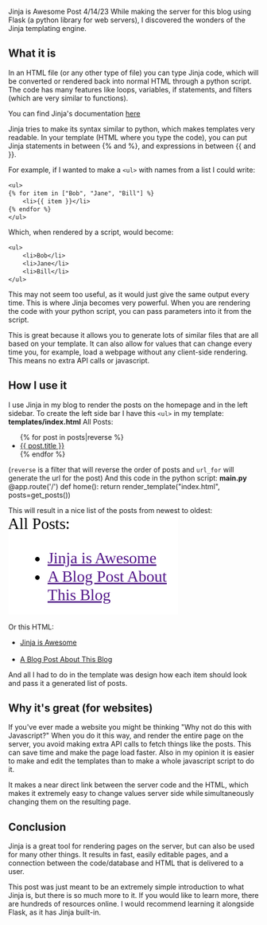 Jinja is Awesome
Post
4/14/23
While making the server for this blog using Flask (a python library for web servers), I discovered the wonders of the Jinja templating engine.

## What it is

In an HTML file (or any other type of file) you can type Jinja code, which will be converted or rendered back into normal HTML through a python script. The code has many features like loops, variables, if statements, and filters (which are very similar to functions).

You can find Jinja's documentation <a href="https://jinja.palletsprojects.com/en/3.1.x/templates/" target="_blank">here</a>

Jinja tries to make its syntax similar to python, which makes templates very readable. In your template (HTML where you type the code), you can put Jinja statements in between {% and %}, and expressions in between {{ and }}.

For example, if I wanted to make a `<ul>` with names from a list I could write:

    <ul>
    {% for item in ["Bob", "Jane", "Bill"] %}
        <li>{{ item }}</li>
    {% endfor %}
    </ul>
    
Which, when rendered by a script, would become:

    <ul>
        <li>Bob</li>
        <li>Jane</li>
        <li>Bill</li>
    </ul>

This may not seem too useful, as it would just give the same output every time. This is where Jinja becomes very powerful. When you are rendering the code with your python script, you can pass parameters into it from the script.

This is great because it allows you to generate lots of similar files that are all based on your template. It can also allow for values that can change every time you, for example, load a webpage without any client-side rendering. This means no extra API calls or javascript.

## How I use it

I use Jinja in my blog to render the posts on the homepage and in the left sidebar. To create the left side bar I have this `<ul>` in my template:
__templates/index.html__
    All Posts:
    <ul>
        {% for post in posts|reverse %}
            <li>
                <a href="{{ url_for('post', post_id=post.id) }}">
                {{ post.title }}
                </a>
            </li>
        {% endfor %}
    </ul>

(`reverse` is a filter that will reverse the order of posts and `url_for` will generate the url for the post) And this code in the python script:
__main.py__
    @app.route('/')
    def home():
        return render_template("index.html", posts=get_posts())

This will result in a nice list of the posts from newest to oldest:
![List of all posts](../static/all_posts_list.png "List of all posts")

Or this HTML:
    <ul>
        <li><a href="/post/1">Jinja is Awesome</a></li>           
        <li><a href="/post/0">A Blog Post About This Blog</a></li>
    </ul>

And all I had to do in the template was design how each item should look and pass it a generated list of posts.

## Why it's great (for websites)

If you've ever made a website you might be thinking "Why not do this with Javascript?" When you do it this way, and render the entire page on the server, you avoid making extra API calls to fetch things like the posts. This can save time and make the page load faster. Also in my opinion it is easier to make and edit the templates than to make a whole javascript script to do it.

It makes a near direct link between the server code and the HTML, which makes it extremely easy to change values server side while simultaneously changing them on the resulting page.

## Conclusion

Jinja is a great tool for rendering pages on the server, but can also be used for many other things. It results in fast, easily editable pages, and a connection between the code/database and HTML that is delivered to a user.

This post was just meant to be an extremely simple introduction to what Jinja is, but there is so much more to it. If you would like to learn more, there are hundreds of resources online. I would recommend learning it alongside Flask, as it has Jinja built-in.